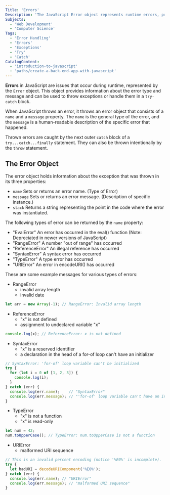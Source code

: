 ```yaml
---
Title: 'Errors'
Description: 'The JavaScript Error object represents runtime errors, providing information for throwing exceptions and handling them with try-catch blocks.'
Subjects:
  - 'Web Development'
  - 'Computer Science'
Tags:
  - 'Error Handling'
  - 'Errors'
  - 'Exceptions'
  - 'Try'
  - 'Catch'
CatalogContent:
  - 'introduction-to-javascript'
  - 'paths/create-a-back-end-app-with-javascript'
---
```


**Errors** in JavaScript are issues that occur during runtime, represented by the `Error` object. This object provides information about the error type and message and can be used to throw exceptions or handle them in a `try-catch` block.

When JavaScript throws an error, it throws an error object that consists of a `name` and a `message` property. The `name` is the general type of the error, and the `message` is a human-readable description of the specific error that happened.

Thrown errors are caught by the next outer `catch` block of a `try...catch...finally` statement. They can also be thrown intentionally by the `throw` statement.

## The Error Object

The error object holds information about the exception that was thrown in its three properties:

- `name` Sets or returns an error name. (Type of Error)
- `message` Sets or returns an error message. (Description of specific instance.)
- `stack` Returns a string representing the point in the code where the error was instantiated.

The following types of error can be returned by the `name` property:

- "EvalError" An error has occurred in the eval() function (Note: Depreciated in newer versions of JavaScript)
- "RangeError" A number "out of range" has occurred
- "ReferenceError" An illegal reference has occurred
- "SyntaxError" A syntax error has occurred
- "TypeError" A type error has occurred
- "URIError" An error in encodeURI() has occurred

These are some example messages for various types of errors:

- RangeError
  - invalid array length
  - invalid date

```js
let arr = new Array(-1); // RangeError: Invalid array length
```

- ReferenceError
  - "x" is not defined
  - assignment to undeclared variable "x"

```js
console.log(x); // ReferenceError: x is not defined
```

- SyntaxError
  - "x" is a reserved identifier
  - a declaration in the head of a for-of loop can't have an initializer

```js
// SyntaxError: 'for-of' loop variable can't be initialized
try {
  for (let i = 0 of [1, 2, 3]) {
    console.log(i);
  }
} catch (err) {
  console.log(err.name);    // "SyntaxError"
  console.log(err.message); // "'for-of' loop variable can't have an initializer"
}
```

- TypeError
  - "x" is not a function
  - "x" is read-only

```js
let num = 42;
num.toUpperCase(); // TypeError: num.toUpperCase is not a function
```

- URIError
  - malformed URI sequence

```js
// This is an invalid percent encoding (notice '%E0%' is incomplete).
try {
  let badURI = decodeURIComponent('%E0%');
} catch (err) {
  console.log(err.name); // "URIError"
  console.log(err.message); // "malformed URI sequence"
}
```
